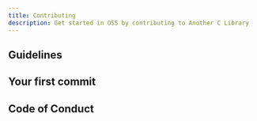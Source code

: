 ```yaml
---
title: Contributing
description: Get started in OSS by contributing to Another C Library
---
```


## Guidelines

## Your first commit

## Code of Conduct
